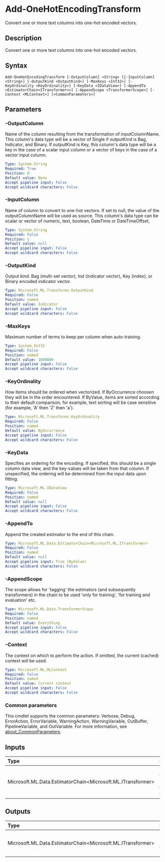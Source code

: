 # Add-OneHotEncodingTransform

Convert one or more text columns into one-hot encoded vectors.

## Description

Convert one or more text columns into one-hot encoded vectors.

## Syntax

```
Add-OneHotEncodingTransform [-OutputColumn] <String> [[-InputColumn] <String>] [-OutputKind <OutputKind>] [-MaxKeys <Int32>] [-KeyOrdinality <KeyOrdinality>] [-KeyData <IDataView>] [-AppendTo <EstimatorChain<ITransformer>>] [-AppendScope <TransformerScope>] [-Context <MLContext>] [<CommonParameters>]
```

## Parameters

### -OutputColumn

Name of the column resulting from the transformation of inputColumnName. This column's data type will be a vector of Single if outputKind is Bag, Indicator, and Binary. If outputKind is Key, this column's data type will be a key in the case of a scalar input column or a vector of keys in the case of a vector input column.

```yaml
Type: System.String
Required: True
Position: 0
Default value: None
Accept pipeline input: False
Accept wildcard characters: False
```

### -InputColumn

Name of column to convert to one-hot vectors. If set to null, the value of the outputColumnName will be used as source. This column's data type can be scalar or vector of numeric, text, boolean, DateTime or DateTimeOffset,

```yaml
Type: System.String
Required: False
Position: 1
Default value: null
Accept pipeline input: False
Accept wildcard characters: False
```

### -OutputKind

Output kind: Bag (multi-set vector), Ind (indicator vector), Key (index), or Binary encoded indicator vector.

```yaml
Type: Microsoft.ML.Transforms.OutputKind
Required: False
Position: named
Default value: Indicator
Accept pipeline input: False
Accept wildcard characters: False
```

### -MaxKeys

Maximum number of terms to keep per column when auto-training.

```yaml
Type: System.Int32
Required: False
Position: named
Default value: 1000000
Accept pipeline input: False
Accept wildcard characters: False
```

### -KeyOrdinality

How items should be ordered when vectorized. If ByOccurrence choosen they will be in the order encountered. If ByValue, items are sorted according to their default comparison, for example, text sorting will be case sensitive (for example, 'A' then 'Z' then 'a').

```yaml
Type: Microsoft.ML.Transforms.KeyOrdinality
Required: False
Position: named
Default value: ByOccurrence
Accept pipeline input: False
Accept wildcard characters: False
```

### -KeyData

Specifies an ordering for the encoding. If specified, this should be a single column data view, and the key-values will be taken from that column. If unspecified, the ordering will be determined from the input data upon fitting.

```yaml
Type: Microsoft.ML.IDataView
Required: False
Position: named
Default value: null
Accept pipeline input: False
Accept wildcard characters: False
```

### -AppendTo

Append the created estimator to the end of this chain.

```yaml
Type: Microsoft.ML.Data.EstimatorChain<Microsoft.ML.ITransformer>
Required: False
Position: named
Default value: null
Accept pipeline input: True (ByValue)
Accept wildcard characters: False
```

### -AppendScope

The scope allows for 'tagging' the estimators (and subsequently transformers) in the chain to be used 'only for training', 'for training and evaluation' etc.

```yaml
Type: Microsoft.ML.Data.TransformerScope
Required: False
Position: named
Default value: Everything
Accept pipeline input: False
Accept wildcard characters: False
```

### -Context

The context on which to perform the action. If omitted, the current (cached) context will be used.

```yaml
Type: Microsoft.ML.MLContext
Required: False
Position: named
Default value: Current context
Accept pipeline input: False
Accept wildcard characters: False
```

### Common parameters

This cmdlet supports the common parameters: Verbose, Debug, ErrorAction, ErrorVariable, WarningAction, WarningVariable, OutBuffer, PipelineVariable, and OutVariable. For more information, see [about_CommonParameters](https://go.microsoft.com/fwlink/?LinkID=113216).

## Inputs

| Type | Description |
|:---|:---|
| Microsoft.ML.Data.EstimatorChain<Microsoft.ML.ITransformer> | You can pipe the EstimatorChain to append to this cmdlet. |

## Outputs

| Type | Description |
|:---|:---|
| Microsoft.ML.Data.EstimatorChain<Microsoft.ML.ITransformer> | This cmdlet returns the appended EstimatorChain. |


